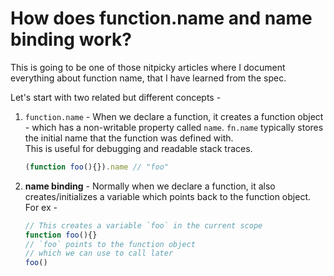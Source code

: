 # How does function.name and name binding work?

This is going to be one of those nitpicky articles where I document everything about function name, that I have learned from the spec.  

Let's start with two related but different concepts -
1. `function.name` - When we declare a function, it creates a function object - which has a non-writable property called `name`. `fn.name` typically stores the initial name that the function was defined with.   
This is useful for debugging and readable stack traces.  
	```js
	(function foo(){}).name // "foo"
	```

2. **name binding** - Normally when we declare a function, it also creates/initializes a variable which points back to the function object. For ex -
	```js
	// This creates a variable `foo` in the current scope
	function foo(){}
	// `foo` points to the function object
	// which we can use to call later
	foo()
	```
<!--stackedit_data:
eyJwcm9wZXJ0aWVzIjoiZXh0ZW5zaW9uczpcbiAgcHJlc2V0Oi
BnZm1cbiIsImhpc3RvcnkiOls3NTc4NTU4MDIsLTIwODIxMDMw
OTUsLTEyMTM0Njc0MDAsMTY1ODQ5OTcyNiwxODMwOTYyODc0LD
EyMzAwMjc2MjUsMTA2MjEyMzc3MSwxMjI1ODg2ODIwXX0=
-->